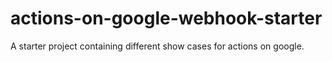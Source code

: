 # actions-on-google-webhook-starter
A starter project containing different show cases for actions on google.

